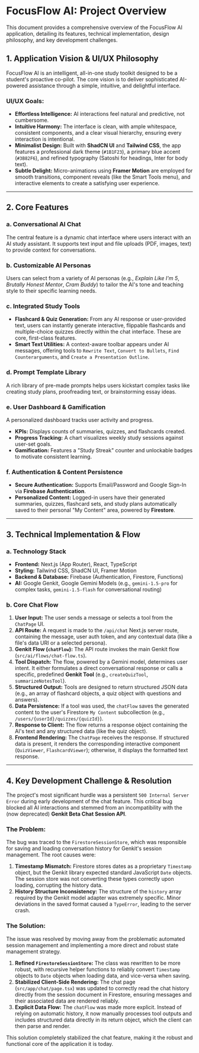 # FocusFlow AI: Project Overview

This document provides a comprehensive overview of the FocusFlow AI application, detailing its features, technical implementation, design philosophy, and key development challenges.

## 1. Application Vision & UI/UX Philosophy

FocusFlow AI is an intelligent, all-in-one study toolkit designed to be a student's proactive co-pilot. The core vision is to deliver sophisticated AI-powered assistance through a simple, intuitive, and delightful interface.

### UI/UX Goals:
- **Effortless Intelligence:** AI interactions feel natural and predictive, not cumbersome.
- **Intuitive Harmony:** The interface is clean, with ample whitespace, consistent components, and a clear visual hierarchy, ensuring every interaction is intentional.
- **Minimalist Design:** Built with **ShadCN UI** and **Tailwind CSS**, the app features a professional dark theme (`#1B1F23`), a primary blue accent (`#3B82F6`), and refined typography (Satoshi for headings, Inter for body text).
- **Subtle Delight:** Micro-animations using **Framer Motion** are employed for smooth transitions, component reveals (like the Smart Tools menu), and interactive elements to create a satisfying user experience.

---

## 2. Core Features

### a. Conversational AI Chat
The central feature is a dynamic chat interface where users interact with an AI study assistant. It supports text input and file uploads (PDF, images, text) to provide context for conversations.

### b. Customizable AI Personas
Users can select from a variety of AI personas (e.g., *Explain Like I'm 5*, *Brutally Honest Mentor*, *Cram Buddy*) to tailor the AI's tone and teaching style to their specific learning needs.

### c. Integrated Study Tools
- **Flashcard & Quiz Generation:** From any AI response or user-provided text, users can instantly generate interactive, flippable flashcards and multiple-choice quizzes directly within the chat interface. These are core, first-class features.
- **Smart Text Utilities:** A context-aware toolbar appears under AI messages, offering tools to `Rewrite Text`, `Convert to Bullets`, `Find Counterarguments`, and `Create a Presentation Outline`.

### d. Prompt Template Library
A rich library of pre-made prompts helps users kickstart complex tasks like creating study plans, proofreading text, or brainstorming essay ideas.

### e. User Dashboard & Gamification
A personalized dashboard tracks user activity and progress.
- **KPIs:** Displays counts of summaries, quizzes, and flashcards created.
- **Progress Tracking:** A chart visualizes weekly study sessions against user-set goals.
- **Gamification:** Features a "Study Streak" counter and unlockable badges to motivate consistent learning.

### f. Authentication & Content Persistence
- **Secure Authentication:** Supports Email/Password and Google Sign-In via **Firebase Authentication**.
- **Personalized Content:** Logged-in users have their generated summaries, quizzes, flashcard sets, and study plans automatically saved to their personal "My Content" area, powered by **Firestore**.

---

## 3. Technical Implementation & Flow

### a. Technology Stack
- **Frontend:** Next.js (App Router), React, TypeScript
- **Styling:** Tailwind CSS, ShadCN UI, Framer Motion
- **Backend & Database:** Firebase (Authentication, Firestore, Functions)
- **AI:** Google Genkit, Google Gemini Models (e.g., `gemini-1.5-pro` for complex tasks, `gemini-1.5-flash` for conversational routing)

### b. Core Chat Flow
1.  **User Input:** The user sends a message or selects a tool from the `ChatPage` UI.
2.  **API Route:** A request is made to the `/api/chat` Next.js server route, containing the message, user auth token, and any contextual data (like a file's data URI or a selected persona).
3.  **Genkit Flow (`chatFlow`):** The API route invokes the main Genkit flow (`src/ai/flows/chat-flow.ts`).
4.  **Tool Dispatch:** The flow, powered by a Gemini model, determines user intent. It either formulates a direct conversational response or calls a specific, predefined **Genkit Tool** (e.g., `createQuizTool`, `summarizeNotesTool`).
5.  **Structured Output:** Tools are designed to return structured JSON data (e.g., an array of flashcard objects, a quiz object with questions and answers).
6.  **Data Persistence:** If a tool was used, the `chatFlow` saves the generated content to the user's Firestore `My Content` subcollection (e.g., `/users/{userId}/quizzes/{quizId}`).
7.  **Response to Client:** The flow returns a response object containing the AI's text and any structured data (like the quiz object).
8.  **Frontend Rendering:** The `ChatPage` receives the response. If structured data is present, it renders the corresponding interactive component (`QuizViewer`, `FlashcardViewer`); otherwise, it displays the formatted text response.

---

## 4. Key Development Challenge & Resolution

The project's most significant hurdle was a persistent `500 Internal Server Error` during early development of the chat feature. This critical bug blocked all AI interactions and stemmed from an incompatibility with the (now deprecated) **Genkit Beta Chat Session API**.

### The Problem:
The bug was traced to the `FirestoreSessionStore`, which was responsible for saving and loading conversation history for Genkit's session management. The root causes were:
1.  **Timestamp Mismatch:** Firestore stores dates as a proprietary `Timestamp` object, but the Genkit library expected standard JavaScript `Date` objects. The session store was not converting these types correctly upon loading, corrupting the history data.
2.  **History Structure Inconsistency:** The structure of the `history` array required by the Genkit model adapter was extremely specific. Minor deviations in the saved format caused a `TypeError`, leading to the server crash.

### The Solution:
The issue was resolved by moving away from the problematic automated session management and implementing a more direct and robust state management strategy.
1.  **Refined `FirestoreSessionStore`:** The class was rewritten to be more robust, with recursive helper functions to reliably convert `Timestamp` objects to `Date` objects when loading data, and vice-versa when saving.
2.  **Stabilized Client-Side Rendering:** The chat page (`src/app/chat/page.tsx`) was updated to correctly read the chat history directly from the session document in Firestore, ensuring messages and their associated data are rendered reliably.
3.  **Explicit Data Flow:** The `chatFlow` was made more explicit. Instead of relying on automatic history, it now manually processes tool outputs and includes structured data directly in its return object, which the client can then parse and render.

This solution completely stabilized the chat feature, making it the robust and functional core of the application it is today.